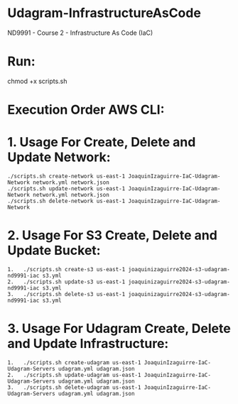 # Udagram-InfrastructureAsCode
ND9991 - Course 2 - Infrastructure As Code (IaC)

# Run:
chmod +x scripts.sh

# Execution Order AWS CLI:

# 1. Usage For Create, Delete and Update Network:
```
./scripts.sh create-network us-east-1 JoaquinIzaguirre-IaC-Udagram-Network network.yml network.json
./scripts.sh update-network us-east-1 JoaquinIzaguirre-IaC-Udagram-Network network.yml network.json
./scripts.sh delete-network us-east-1 JoaquinIzaguirre-IaC-Udagram-Network
```

# 2. Usage For S3 Create, Delete and Update Bucket:
```
1.   ./scripts.sh create-s3 us-east-1 joaquinizaguirre2024-s3-udagram-nd9991-iac s3.yml
2.   ./scripts.sh update-s3 us-east-1 joaquinizaguirre2024-s3-udagram-nd9991-iac s3.yml
3.   ./scripts.sh delete-s3 us-east-1 joaquinizaguirre2024-s3-udagram-nd9991-iac s3.yml
```

# 3. Usage For Udagram Create, Delete and Update Infrastructure:
```
1.   ./scripts.sh create-udagram us-east-1 JoaquinIzaguirre-IaC-Udagram-Servers udagram.yml udagram.json
2.   ./scripts.sh update-udagram us-east-1 JoaquinIzaguirre-IaC-Udagram-Servers udagram.yml udagram.json
3.   ./scripts.sh delete-udagram us-east-1 JoaquinIzaguirre-IaC-Udagram-Servers udagram.yml udagram.json
```

